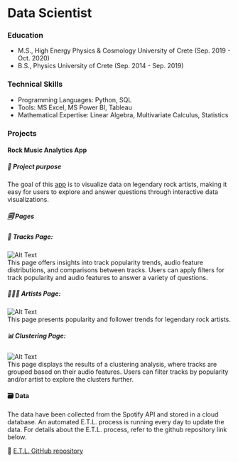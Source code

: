 # Data Scientist

### Education
- M.S., High Energy Physics & Cosmology     University of Crete (Sep. 2019 - Oct. 2020)
- B.S., Physics                             University of Crete (Sep. 2014 - Sep. 2019)

### Technical Skills
- Programming Languages: Python, SQL
- Tools: MS Excel, MS Power BI, Tableau
- Mathematical Expertise: Linear Algebra, Multivariate Calculus, Statistics


### Projects

#### Rock Music Analytics App

##### 🎯 Project purpose
The goal of this [app](https://rock-music-analytics.streamlit.app) is to visualize data on legendary rock artists, making it easy for users to explore and answer questions through interactive data visualizations.


##### 🗐 Pages
##### 🎸 Tracks Page: 
![Alt Text](files/images/tracks-page.gif)  
This page offers insights into track popularity trends, audio feature distributions, and comparisons between tracks. Users can apply filters for track popularity and audio features to answer a variety of questions.


##### 🧑🏽‍🎤 Artists Page: 
![Alt Text](files/images/artists-page.gif)  
This page presents popularity and follower trends for legendary rock artists.


##### 📊 Clustering Page: 
![Alt Text](files/images/clustering-page.gif)  
This page displays the results of a clustering analysis, where tracks are grouped based on their audio features. Users can filter tracks by popularity and/or artist to explore the clusters further.


#### 🗃️ Data
The data have been collected from the Spotify API and stored in a cloud database. An automated E.T.L. process is running every day to update the data. For details about the E.T.L. process, refer to the github repository link below.


📌 [E.T.L. GitHub repository](https://github.com/Vangelis-Chocholis/ETL_Spotify_data)
